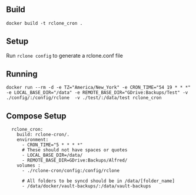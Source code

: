 

## Build

`docker build -t rclone_cron .`

## Setup

Run `rclone config` to generate a rclone.conf file

## Running
```
docker run --rm -d -e TZ="America/New_York" -e CRON_TIME="54 19 * * *" -e LOCAL_BASE_DIR="/data" -e REMOTE_BASE_DIR="GDrive:Backups/Test" -v ./config/:/config/rclone  -v ./test/:/data/test rclone_cron
```

## Compose Setup

```
  rclone_cron:
    build: rclone-cron/.
    environment:
      - CRON_TIME="5 * * * *"
      # These should not have spaces or quotes
      - LOCAL_BASE_DIR=/data/
      - REMOTE_BASE_DIR=GDrive:Backups/Alfred/
    volumes :
      - ./rclone-cron/config:/config/rclone

      # All folders to be syncd should be in /data/[folder_name] 
      - /data/docker/vault-backups/:/data/vault-backups
```

